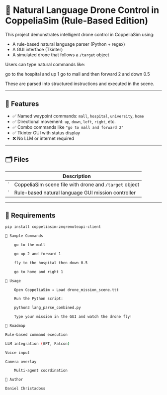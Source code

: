 # 🚁 Natural Language Drone Control in CoppeliaSim (Rule-Based Edition)

This project demonstrates intelligent drone control in CoppeliaSim using:
- A rule-based natural language parser (Python + regex)
- A GUI interface (Tkinter)
- A simulated drone that follows a `/target` object

Users can type natural commands like:

go to the hospital and up 1
go to mall and then forward 2 and down 0.5


These are parsed into structured instructions and executed in the scene.

---

## 🧠 Features

- ✅ Named waypoint commands: `mall`, `hospital`, `university`, `home`
- ✅ Directional movement: `up`, `down`, `left`, `right`, etc.
- ✅ Combo commands like `"go to mall and forward 2"`
- ✅ Tkinter GUI with status display
- ❌ No LLM or internet required

---

## 🗂 Files

|| Description |
|------|-------------|
| `| CoppeliaSim scene file with drone and `/target` object |
| `| Rule-based natural language GUI mission controller |

---

## 🔧 Requirements

```bash
pip install coppeliasim-zmqremoteapi-client

💬 Sample Commands

    go to the mall

    go up 2 and forward 1

    fly to the hospital then down 0.5

    go to home and right 1

🚀 Usage

    Open CoppeliaSim → Load drone_mission_scene.ttt

    Run the Python script:

    python3 lang_parse_combined.py

    Type your mission in the GUI and watch the drone fly!

🧭 Roadmap

Rule-based command execution

LLM integration (GPT, Falcon)

Voice input

Camera overlay

    Multi-agent coordination

🙌 Author

Daniel Christadoss
